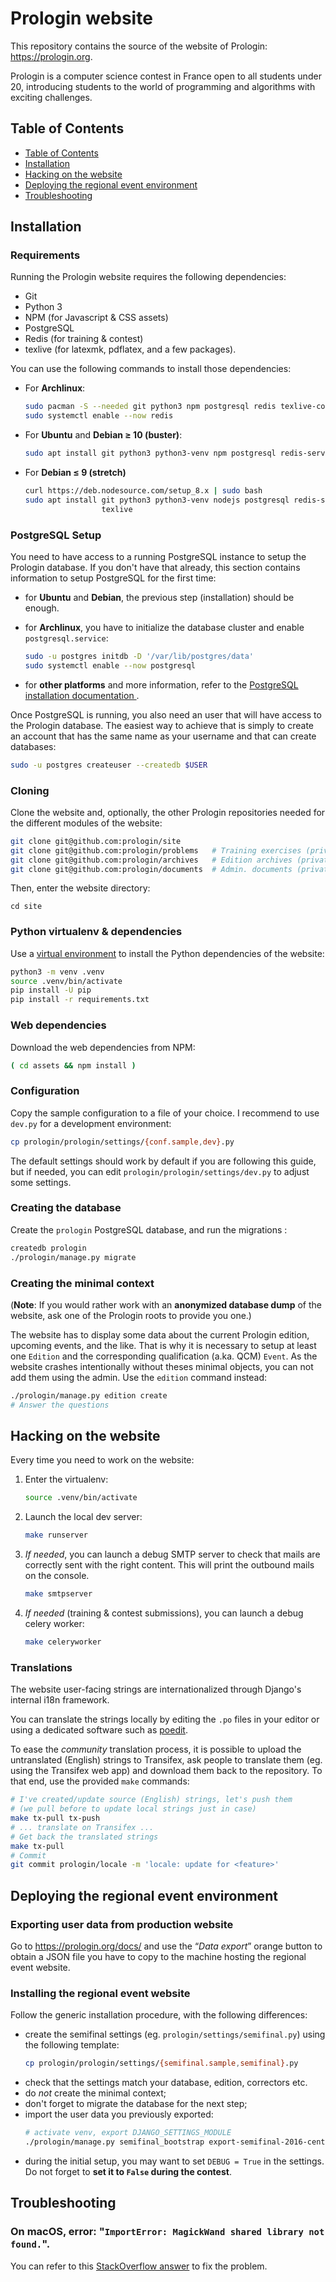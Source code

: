 # Prologin website

This repository contains the source of the website of Prologin:
<https://prologin.org>.

Prologin is a computer science contest in France open to all students under 20,
introducing students to the world of programming and algorithms with exciting
challenges.

## Table of Contents

* [Table of Contents](#table-of-contents)
* [Installation](#installation)
* [Hacking on the website](#hacking-on-the-website)
* [Deploying the regional event environment
  ](#deploying-the-regional-event-environment)
* [Troubleshooting](#troubleshooting)

## Installation

### Requirements

Running the Prologin website requires the following dependencies:

* Git
* Python 3
* NPM (for Javascript & CSS assets)
* PostgreSQL
* Redis (for training & contest)
* texlive (for latexmk, pdflatex, and a few packages).

You can use the following commands to install those dependencies:

- For **Archlinux**:

  ```bash
  sudo pacman -S --needed git python3 npm postgresql redis texlive-core
  sudo systemctl enable --now redis
  ```

- For **Ubuntu** and **Debian ≥ 10 (buster)**:

  ```bash
  sudo apt install git python3 python3-venv npm postgresql redis-server texlive
  ```

- For **Debian ≤ 9 (stretch)**

  ```bash
  curl https://deb.nodesource.com/setup_8.x | sudo bash
  sudo apt install git python3 python3-venv nodejs postgresql redis-server \
                   texlive
  ```

### PostgreSQL Setup

You need to have access to a running PostgreSQL instance to setup the Prologin
database. If you don't have that already, this section contains information to
setup PostgreSQL for the first time:

- for **Ubuntu** and **Debian**, the previous step (installation) should be
  enough.

- for **Archlinux**, you have to initialize the database cluster and enable
  `postgresql.service`:

  ```bash
  sudo -u postgres initdb -D '/var/lib/postgres/data'
  sudo systemctl enable --now postgresql
  ```

- for **other platforms** and more information, refer to the
  [PostgreSQL installation documentation
  ](https://www.postgresql.org/docs/current/static/tutorial-install.html).

Once PostgreSQL is running, you also need an user that will have access to the
Prologin database. The easiest way to achieve that is simply to create an
account that has the same name as your username and that can create databases:

```bash
sudo -u postgres createuser --createdb $USER
```

### Cloning

Clone the website and, optionally, the other Prologin repositories needed for
the different modules of the website:

```bash
git clone git@github.com:prologin/site
git clone git@github.com:prologin/problems   # Training exercises (private)
git clone git@github.com:prologin/archives   # Edition archives (private)
git clone git@github.com:prologin/documents  # Admin. documents (private)
```

Then, enter the website directory:

```
cd site
```

### Python virtualenv & dependencies

Use a [virtual environment](https://docs.python.org/3/library/venv.html) to
install the Python dependencies of the website:

```bash
python3 -m venv .venv
source .venv/bin/activate
pip install -U pip
pip install -r requirements.txt
```

### Web dependencies

Download the web dependencies from NPM:

```bash
( cd assets && npm install )
```

### Configuration

Copy the sample configuration to a file of your choice. I recommend to use
`dev.py` for a development environment:

```bash
cp prologin/prologin/settings/{conf.sample,dev}.py
```

The default settings should work by default if you are following this guide,
but if needed, you can edit `prologin/prologin/settings/dev.py` to adjust some
settings.

### Creating the database

Create the `prologin` PostgreSQL database, and run the migrations :

```bash
createdb prologin
./prologin/manage.py migrate
```

### Creating the minimal context

(**Note**: If you would rather work with an **anonymized database dump** of the
website, ask one of the Prologin roots to provide you one.)

The website has to display some data about the current Prologin edition,
upcoming events, and the like. That is why it is necessary to setup at least
one `Edition` and the corresponding qualification (a.ka. QCM) `Event`. As the
website crashes intentionally without theses minimal objects, you can not add
them using the admin. Use the `edition` command instead:

```bash
./prologin/manage.py edition create
# Answer the questions
```

## Hacking on the website

Every time you need to work on the website:

1. Enter the virtualenv:
    ```bash
    source .venv/bin/activate
    ```
2. Launch the local dev server:
    ```bash
    make runserver
    ```
3. *If needed*, you can launch a debug SMTP server to check that mails are
   correctly sent with the right content. This will print the outbound mails on
   the console.
    ```bash
    make smtpserver
    ```
4. *If needed* (training & contest submissions), you can launch a debug celery
   worker:
    ```bash
    make celeryworker
    ```

### Translations

The website user-facing strings are internationalized through Django's internal
i18n framework.

You can translate the strings locally by editing the `.po` files in your editor
or using a dedicated software such as [poedit](https://poedit.net/).

To ease the *community* translation process, it is possible to upload the
untranslated (English) strings to Transifex, ask people to translate them (eg.
using the Transifex web app) and download them back to the repository.
To that end, use the provided `make` commands:

```bash
# I've created/update source (English) strings, let's push them
# (we pull before to update local strings just in case)
make tx-pull tx-push
# ... translate on Transifex ...
# Get back the translated strings
make tx-pull
# Commit
git commit prologin/locale -m 'locale: update for <feature>'
```

## Deploying the regional event environment

### Exporting user data from production website

Go to https://prologin.org/docs/ and use the “*Data export*” orange button to
obtain a JSON file you have to copy to the machine hosting the regional event
website.

### Installing the regional event website

Follow the generic installation procedure, with the following differences:

* create the semifinal settings (eg. `prologin/settings/semifinal.py`) using
  the following template:
    ```bash
    cp prologin/prologin/settings/{semifinal.sample,semifinal}.py
    ```
* check that the settings match your database, edition, correctors etc.
* do *not* create the minimal context;
* don't forget to migrate the database for the next step;
* import the user data you previously exported:
    ```bash
    # activate venv, export DJANGO_SETTINGS_MODULE
    ./prologin/manage.py semifinal_bootstrap export-semifinal-2016-center.json
    ```
* during the initial setup, you may want to set `DEBUG = True` in the settings.
  Do not forget to **set it to `False` during the contest**.

## Troubleshooting

### On macOS, error: "`ImportError: MagickWand shared library not found.`".

You can refer to this
[StackOverflow answer](https://stackoverflow.com/a/41772062/1408435)
to fix the problem.
